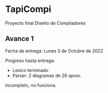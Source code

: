 # TapiCompi
 Proyecto final Diseño de Compiladores


## Avance 1
Fecha de entrega: Lunes 3 de Octubre de 2022

Progreso hasta entrega:
- Lexico terminado
- Parser: 2 diagramas de 26 aprox.

Incompleto, no funciona.